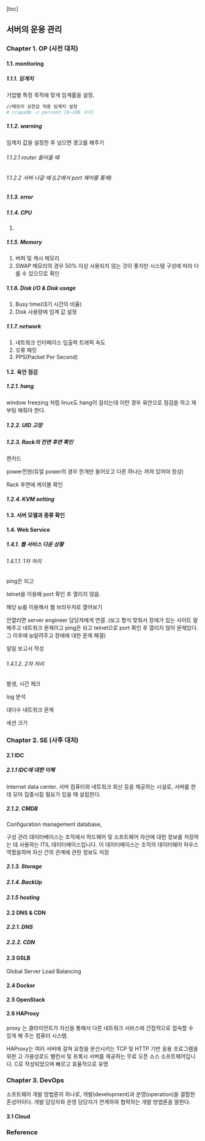[toc]

## 서버의 운용 관리

### Chapter 1. OP (사전 대처)

#### 1.1. monitoring



##### 1.1.1. 임계치

기업별 특정 목적에 맞게 임계률을 설정.

```bash
//메모리 상한값 적용 임계치 설정
# rcapadm -c percent [0~100 사이]
```

##### 1.1.2. warning

임계치 값을 설정한 후 넘으면 경고를 해주기

###### 1.1.2.1  router 들어올 때

###### 1.1.2.2 서버 나갈 때 (L2에서 port 제어를 통해)

##### 1.1.3. error

##### 1.1.4. CPU

1. 

##### 1.1.5. Memory

1. 버퍼 및 캐시 메모리
2. SWAP 메모리의 경우 50% 이상 사용되지 않는 것이 좋지만 시스템 구성에 따라 다를 수 있으므로 확인

##### 1.1.6. Disk I/O & Disk usage

1. Busy time(대기 시간의 비율)
2. Disk 사용량에 임계 값 설정

##### 1.1.7. network

1. 네트워크 인터페이스 입출력 트래픽 속도
2. 오류 패킷
3. PPS(Packet Per Second)



#### 1.2. 육안 점검

##### 1.2.1. hang

window freezing 처럼 linux도 hang이 걸리는데 이런 경우 육안으로 점검을 하고 재부팅 해줘야 한다.

##### 1.2.2. UID 고장

##### 1.2.3. Rack의 전면 후면 확인

랜카드

power전원(듀얼 power의 경우 한개만 들어오고 다른 하나는 꺼져 있어야 정상)

Rack 후면에 케이블 확인

##### 1.2.4. KVM setting



#### 1.3. 서버 모델과 종류 확인



#### 1.4. Web Service

##### 1.4.1. 웹 서비스 다운 상황

###### 1.4.1.1. 1차 처리

ping은 되고

telnet을 이용해 port 확인 후 열리지 않음.

해당 ip를 이용해서 웹 브라우저로 열어보기

안열리면 server engineer 담당자에게 연결. (보고 형식 맞춰서 장애가 있는 사이트 말해주고 네트워크 문제이고 ping은 되고 telnet으로 port 확인 후 열리지 않아 문제있다. 그 이후에 ip알려주고 장애에 대한 문제 해결)

일일 보고서 작성



###### 1.4.1.2. 2차 처리

발생, 시간 체크

log 분석

대다수 네트워크 문제

세션 크기







### Chapter 2. SE (사후 대처)

#### 2.1 IDC

##### 2.1.1 IDC에 대한 이해

Internet data center. 서버 컴퓨터와 네트워크 회선 등을 제공하는 시설로, 서버를 한 데 모아 집중시킬 필요가 있을 때 설립한다.

##### 2.1.2. CMDB

Configuration management database,

구성 관리 데이터베이스는 조직에서 하드웨어 및 소프트웨어 자산에 대한 정보를 저장하는 데 사용하는 ITIL 데이터베이스입니다. 이 데이터베이스는 조직의 데이터웨어 하우스 역할을하며 자산 간의 관계에 관한 정보도 저장

##### 2.1.3. Storage

##### 2.1.4. BackUp

##### 2.1.5 hosting



#### 2.2 DNS & CDN

##### 2.2.1. DNS

##### 2.2.2. CDN



#### 2.3 GSLB 

Global Server Load Balancing



#### 2.4 Docker



#### 2.5 OpenStack



#### 2.6 HAProxy

proxy 는 클라이언트가 자신을 통해서 다른 네트워크 서비스에 간접적으로 접속할 수 있게 해 주는 컴퓨터 시스템.

HAProxy는 여러 서버에 걸쳐 요청을 분산시키는 TCP 및 HTTP 기반 응용 프로그램을위한 고 가용성로드 밸런서 및 프록시 서버를 제공하는 무료 오픈 소스 소프트웨어입니다. C로 작성되었으며 빠르고 효율적으로 유명



### Chapter 3. DevOps

소프트웨어 개발 방법론의 하나로, 개발(development)과 운영(operation)을 결합한 혼성어이다. 개발 담당자와 운영 담당자가 연계하여 협력하는 개발 방법론을 말한다.

#### 3.1 Cloud





### Reference

[인프라 엔지니어의 교과서]: https://www.aladin.co.kr/shop/wproduct.aspx?ItemId=42105813
[DevOps]: http://www.thisisgame.com/webzine/news/nboard/4/?n=71605

